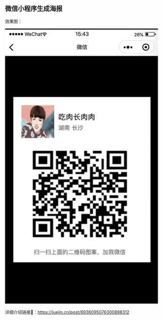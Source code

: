 ## 微信小程序生成海报

效果图：

![效果图](https://github.com/github-gmm/weapp-qrcode-demo/blob/main/lib/1.png)

详细介绍链接🔗：https://juejin.cn/post/6936095076300898312
